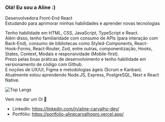 ### Olá! Eu sou a Aline :)

Desenvolvedora Front-End React <br/>
Estudando para aprimorar minhas habilidades e aprender novas tecnologias

Tenho habilidade em HTML, CSS, JavaScript, TypeScript e React. <br/>
Além disso, tenho familiaridade com consumo de APIs (para interação com Back-End), consumo de bibliotecas como Styled-Components, React-Hook-Forms, React-Router, Zod, entre outras, componentização, Hooks, States, Context, Modais e responsividade (Mobile-first). <br/>
Prezo pelas boas práticas de desenvolvimento e tenho habilidade em versionamento de código com Github. <br/>
E noções de UX/UI, Figma e metodologias ágeis (Scrum e Kanban). <br/>
Atualmente estou aprendendo Node.JS, Express, PostgreSQL, Next e React Native.

![Top Langs](https://github-readme-stats.vercel.app/api/top-langs/?username=alinecarvalhopro&layout=compact)

Vem me dar um Oi 👋
- LinkedIn: https://linkedin.com/in/aline-carvalho-dev/ 
- Portfólio: https://portfolio-alinecarvalhopro.vercel.app/
